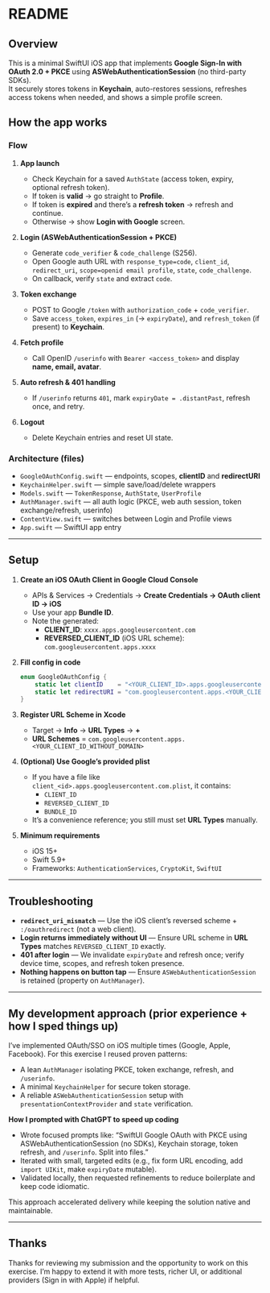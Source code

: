 # README

## Overview
This is a minimal SwiftUI iOS app that implements **Google Sign-In with OAuth 2.0 + PKCE** using **ASWebAuthenticationSession** (no third-party SDKs).  
It securely stores tokens in **Keychain**, auto-restores sessions, refreshes access tokens when needed, and shows a simple profile screen.

## How the app works

### Flow
1. **App launch**
   - Check Keychain for a saved `AuthState` (access token, expiry, optional refresh token).
   - If token is **valid** → go straight to **Profile**.
   - If token is **expired** and there’s a **refresh token** → refresh and continue.
   - Otherwise → show **Login with Google** screen.

2. **Login (ASWebAuthenticationSession + PKCE)**
   - Generate `code_verifier` & `code_challenge` (S256).
   - Open Google auth URL with `response_type=code`, `client_id`, `redirect_uri`, `scope=openid email profile`, `state`, `code_challenge`.
   - On callback, verify `state` and extract `code`.

3. **Token exchange**
   - POST to Google `/token` with `authorization_code` + `code_verifier`.
   - Save `access_token`, `expires_in` (→ `expiryDate`), and `refresh_token` (if present) to **Keychain**.

4. **Fetch profile**
   - Call OpenID `/userinfo` with `Bearer <access_token>` and display **name, email, avatar**.

5. **Auto refresh & 401 handling**
   - If `/userinfo` returns `401`, mark `expiryDate = .distantPast`, refresh once, and retry.

6. **Logout**
   - Delete Keychain entries and reset UI state.

### Architecture (files)
- `GoogleOAuthConfig.swift` — endpoints, scopes, **clientID** and **redirectURI**
- `KeychainHelper.swift` — simple save/load/delete wrappers
- `Models.swift` — `TokenResponse`, `AuthState`, `UserProfile`
- `AuthManager.swift` — all auth logic (PKCE, web auth session, token exchange/refresh, userinfo)
- `ContentView.swift` — switches between Login and Profile views
- `App.swift` — SwiftUI app entry

---

## Setup

1. **Create an iOS OAuth Client in Google Cloud Console**
   - APIs & Services → Credentials → **Create Credentials → OAuth client ID → iOS**
   - Use your app **Bundle ID**.
   - Note the generated:
     - **CLIENT_ID**: `xxxx.apps.googleusercontent.com`
     - **REVERSED_CLIENT_ID** (iOS URL scheme): `com.googleusercontent.apps.xxxx`

2. **Fill config in code**
   ```swift
   enum GoogleOAuthConfig {
       static let clientID    = "<YOUR_CLIENT_ID>.apps.googleusercontent.com"
       static let redirectURI = "com.googleusercontent.apps.<YOUR_CLIENT_ID_WITHOUT_DOMAIN>:/oauthredirect"
   }
   ```

3. **Register URL Scheme in Xcode**
   - Target → **Info** → **URL Types** → **+**
   - **URL Schemes** = `com.googleusercontent.apps.<YOUR_CLIENT_ID_WITHOUT_DOMAIN>`

4. **(Optional) Use Google’s provided plist**
   - If you have a file like `client_<id>.apps.googleusercontent.com.plist`, it contains:
     - `CLIENT_ID`
     - `REVERSED_CLIENT_ID`
     - `BUNDLE_ID`
   - It’s a convenience reference; you still must set **URL Types** manually.

5. **Minimum requirements**
   - iOS 15+
   - Swift 5.9+
   - Frameworks: `AuthenticationServices`, `CryptoKit`, `SwiftUI`

---

## Troubleshooting
- **`redirect_uri_mismatch`** — Use the iOS client’s reversed scheme + `:/oauthredirect` (not a web client).
- **Login returns immediately without UI** — Ensure URL scheme in **URL Types** matches `REVERSED_CLIENT_ID` exactly.
- **401 after login** — We invalidate `expiryDate` and refresh once; verify device time, scopes, and refresh token presence.
- **Nothing happens on button tap** — Ensure `ASWebAuthenticationSession` is retained (property on `AuthManager`).

---

## My development approach (prior experience + how I sped things up)

I’ve implemented OAuth/SSO on iOS multiple times (Google, Apple, Facebook). For this exercise I reused proven patterns:

- A lean `AuthManager` isolating PKCE, token exchange, refresh, and `/userinfo`.
- A minimal `KeychainHelper` for secure token storage.
- A reliable `ASWebAuthenticationSession` setup with `presentationContextProvider` and `state` verification.

**How I prompted with ChatGPT to speed up coding**
- Wrote focused prompts like: “SwiftUI Google OAuth with PKCE using ASWebAuthenticationSession (no SDKs), Keychain storage, token refresh, and `/userinfo`. Split into files.”
- Iterated with small, targeted edits (e.g., fix form URL encoding, add `import UIKit`, make `expiryDate` mutable).
- Validated locally, then requested refinements to reduce boilerplate and keep code idiomatic.

This approach accelerated delivery while keeping the solution native and maintainable.

---

## Thanks
Thanks for reviewing my submission and the opportunity to work on this exercise. I’m happy to extend it with more tests, richer UI, or additional providers (Sign in with Apple) if helpful.
